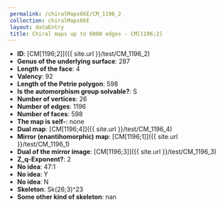 ```yaml
--- 
 permalink: /chiralMaps6kE/CM_1196_2 
 collection: chiralMaps6kE
 layout: dataEntry
 title: Chiral maps up to 6000 edges - CM[1196;2]
---
```


- **ID**: [CM[1196;2]]({{ site.url }}/test/CM_1196_2)
- **Genus of the underlying surface**: 287
- **Length of the face**: 4
- **Valency**: 92
- **Length of the Petrie polygon**: 598
- **Is the automorphism group solvable?**: S
- **Number of vertices**: 26
- **Number of edges**: 1196
- **Number of faces**: 598
- **The map is self-**: none
- **Dual map**: [CM[1196;4]]({{ site.url }}/test/CM_1196_4)
- **Mirror (enantihomorphic) map**: [CM[1196;1]]({{ site.url }}/test/CM_1196_1)
- **Dual of the mirror image**: [CM[1196;3]]({{ site.url }}/test/CM_1196_3)
- **Z_q-Exponent?**: 2
- **No idea**:  47:1
- **No idea**: Y
- **No idea**: N
- **Skeleton**: Sk(26;3)^23
- **Some other kind of skeleton**: nan
